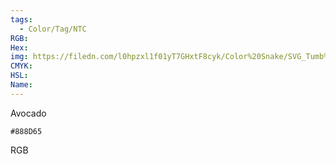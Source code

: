 ```yaml
---
tags:
  - Color/Tag/NTC
RGB:
Hex:
img: https://filedn.com/l0hpzxl1f01yT7GHxtF8cyk/Color%20Snake/SVG_Tumb%20Mass%20No%20Name/888D65.svg
CMYK:
HSL:
Name:
---
```

Avocado
```palette
#888D65
```
RGB
